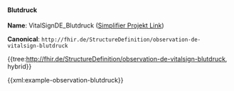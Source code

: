 #### Blutdruck

**Name**: VitalSignDE_Blutdruck ([Simplifier Projekt Link](https://simplifier.net/resolve?canonical=http://fhir.de/StructureDefinition/observation-de-vitalsign-blutdruck&scope=de.basisprofil.r4@1.5.4))

**Canonical**: `http://fhir.de/StructureDefinition/observation-de-vitalsign-blutdruck`

{{tree:http://fhir.de/StructureDefinition/observation-de-vitalsign-blutdruck, hybrid}}

{{xml:example-observation-blutdruck}}